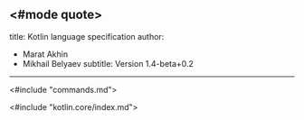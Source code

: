 <#mode quote>
---
title: Kotlin language specification
author:
- Marat Akhin
- Mikhail Belyaev
subtitle: Version 1.4-beta+0.2
---

<#include "commands.md">

<#include "kotlin.core/index.md">

